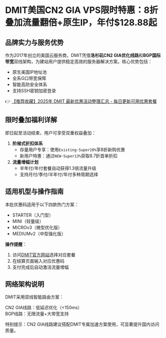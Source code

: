 # DMIT美国CN2 GIA VPS限时特惠：8折叠加流量翻倍+原生IP，年付$128.88起

## 品牌实力与服务优势
作为2017年创立的美国云服务商，DMIT凭借**洛杉矶CN2 GIA优化线路**和**BGP国际带宽**双线架构，为建站用户提供稳定高效的服务器解决方案。核心优势包括：
- 原生美国IP地址池
- 全系G口带宽保障
- 智能高防安全体系
- 支持SSH密钥加密登录

👉 [【推荐收藏】2025年 DMIT 最新优惠活动整理汇总 - 每日更新可用优惠套餐](https://bit.ly/dmit_coupon)

## 限时叠加福利详解
即日起至活动结束，用户可享受双重权益叠加：
1. **阶梯式折扣体系**
   - 存量用户专享：使用`Existing-Super20%`享8折新购优惠
   - 新用户特惠：通过`NEW-Super13%`获取8.7折首单折扣
2. **流量增幅计划**
   - 半年付/年付套餐自动获得1.3倍流量升级
   - 支持月付/季付/半年付/年付多种周期选择

## 适用机型与操作指南
本批优惠码适用于以下四款热门方案：
- STARTER（入门型）
- MINI（轻量级）  
- MICROv3（微型优化版）
- MEDIUMv2（中型强化版）

**操作提醒**：
1. 访问[DMIT官方网站](https://bit.ly/dmit_coupon)选择对应套餐
2. 在结算页面输入对应优惠码
3. 支付完成后自动激活流量增幅

## 网络架构说明
DMIT采用双线智能路由方案：
 
CN2 GIA线路：低延迟优化（<150ms）  
BGP线路：无限流量+大带宽支持

特别提示：CN2 GIA线路建议搭配DMIT专属加速方案使用，可显著提升国内访问质量。